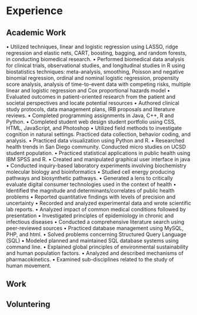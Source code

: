 # Experience

## Academic Work

• Utilized techniques, linear and logistic regression using LASSO, ridge regression and elastic nets, CART, boosting, bagging,
and random forests, in conducting biomedical research.
• Performed biomedical data analysis for clinical trials, observational studies, and longitudinal studies in R using biostatistics
techniques: meta-analysis, smoothing, Poisson and negative binomial regression, ordinal and nominal logistic regression, propensity score analysis, analysis of time-to-event data with competing risks, multiple linear and logistic regression and Cox proportional hazards model
• Evaluated outcomes in patient-oriented research from the patient and societal perspectives and locate potential resources
• Authored clinical study protocols, data management plans, IRB proposals and literature reviews.
• Completed programming assignments in Java, C++, R and Python.
• Completed student web design student portfolio using CSS, HTML, JavaScript, and Photoshop
• Utilized field methods to investigate cognition in natural settings. Practiced data collection, behavior coding, and analysis.
• Practiced data visualization using Python and R.
• Researched health trends in San Diego community. Conducted micro studies on UCSD student population.
• Practiced statistical applications in public health using IBM SPSS and R.
• Created and manipulated graphical user interface in java
• Conducted inquiry-based laboratory experiments involving biochemistry molecular biology and bioinformatics
• Studied cell energy producing pathways and biosynthetic pathways.
• Generated a lens to critically evaluate digital consumer technologies used in the context of health
• Identified the magnitude and determinants/correlates of public health problems
• Reported quantitative findings with levels of precision and uncertainty
• Recorded and analyzed experimental data and wrote scientific lab reports.
• Analyzed impact of common medical conditions followed by presentation
• Investigated principles of epidemiology in chronic and infectious diseases
• Conducted a comprehensive literature search using peer-reviewed sources
• Practiced database management using MySQL, PHP, and html.
• Solved problems concerning Structured Query Language (SQL)
• Modeled planned and maintained SQL database systems using command line.
• Explained global principles of environmental sustainability and human population factors.
• Analyzed and described mechanisms of pharmacokinetics.
• Examined sub-disciplines related to the study of human movement.


## Work




## Voluntering
